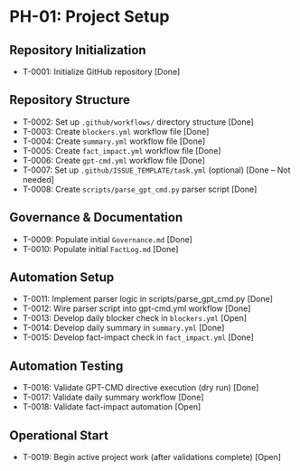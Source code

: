 # PH-01: Project Setup

## Repository Initialization
- T-0001: Initialize GitHub repository [Done]

## Repository Structure
- T-0002: Set up `.github/workflows/` directory structure [Done]
- T-0003: Create `blockers.yml` workflow file [Done]
- T-0004: Create `summary.yml` workflow file [Done]
- T-0005: Create `fact_impact.yml` workflow file [Done]
- T-0006: Create `gpt-cmd.yml` workflow file [Done]
- T-0007: Set up `.github/ISSUE_TEMPLATE/task.yml` (optional) [Done – Not needed]
- T-0008: Create `scripts/parse_gpt_cmd.py` parser script [Done]

## Governance & Documentation
- T-0009: Populate initial `Governance.md` [Done]
- T-0010: Populate initial `FactLog.md` [Done]

## Automation Setup
- T-0011: Implement parser logic in scripts/parse_gpt_cmd.py [Done]
- T-0012: Wire parser script into gpt-cmd.yml workflow [Done]
- T-0013: Develop daily blocker check in `blockers.yml` [Open]
- T-0014: Develop daily summary in `summary.yml` [Done]
- T-0015: Develop fact-impact check in `fact_impact.yml` [Done]

## Automation Testing
- T-0016: Validate GPT-CMD directive execution (dry run) [Done]
- T-0017: Validate daily summary workflow [Done]
- T-0018: Validate fact-impact automation [Open]

## Operational Start
- T-0019: Begin active project work (after validations complete) [Open]